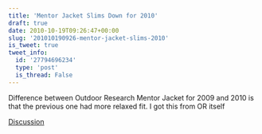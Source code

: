 ```yaml
---
title: 'Mentor Jacket Slims Down for 2010'
draft: true
date: 2010-10-19T09:26:47+00:00
slug: '201010190926-mentor-jacket-slims-2010'
is_tweet: true
tweet_info:
  id: '27794696234'
  type: 'post'
  is_thread: False
---
```




Difference between Outdoor Research Mentor Jacket for 2009 and 2010 is that the previous one had more relaxed fit. I got this from OR itself

[Discussion](https://x.com/sytelus/status/27794696234)
